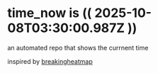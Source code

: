 # time_now is (( 2025-10-08T03:30:00.987Z ))

an automated repo that shows the currnent time

inspired by [breakingheatmap](https://github.com/breakingheatmap/breakingheatmap)